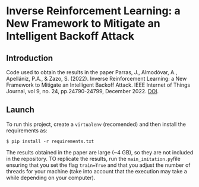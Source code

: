 # Inverse Reinforcement Learning: a New Framework to Mitigate an Intelligent Backoff Attack

## Introduction

Code used to obtain the results in the paper Parras, J., Almodóvar, A., Apellániz, P.A., & Zazo, S. (2022). Inverse Reinforcement Learning: a New Framework to Mitigate an Intelligent Backoff Attack. IEEE Internet of Things Journal, vol 9, no. 24, pp.24790-24799, December 2022. [DOI](https://doi.org/10.1109/JIOT.2022.3194694).

## Launch

To run this project, create a `virtualenv` (recomended) and then install the requirements as:

```
$ pip install -r requirements.txt
```
The results obtained in the paper are large (~4 GB), so they are not included in the repository. TO replicate the results, run the `main_imitation.py`file ensuring that you set the flag `train=True` and that you adjust the number of threads for your machine (take into account that the execution may take a while depending on your computer).  
